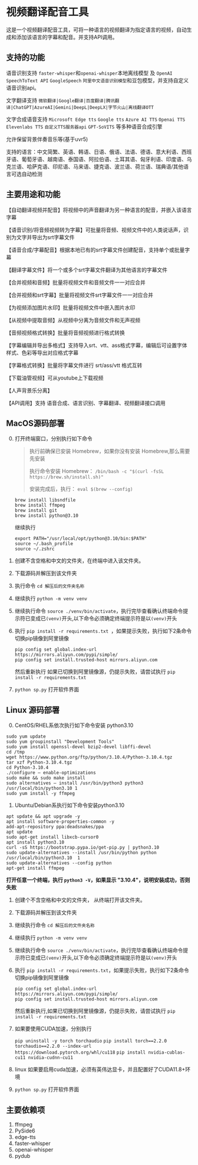 # 视频翻译配音工具

这是一个视频翻译配音工具，可将一种语言的视频翻译为指定语言的视频，自动生成和添加该语言的字幕和配音。并支持API调用。

## 支持的功能

语音识别支持 `faster-whisper`和`openai-whisper`本地离线模型 及 `OpenAI SpeechToText API`  `GoogleSpeech` `阿里中文语音识别模型`和豆包模型，并支持自定义语音识别api。

文字翻译支持 `微软翻译|Google翻译|百度翻译|腾讯翻译|ChatGPT|AzureAI|Gemini|DeepL|DeepLX|字节火山|离线翻译OTT`

文字合成语音支持 `Microsoft Edge tts` `Google tts` `Azure AI TTS` `Openai TTS` `Elevenlabs TTS` `自定义TTS服务器api` `GPT-SoVITS` 等多种语音合成引擎

允许保留背景伴奏音乐等(基于uvr5)

支持的语言：中文简繁、英语、韩语、日语、俄语、法语、德语、意大利语、西班牙语、葡萄牙语、越南语、泰国语、阿拉伯语、土耳其语、匈牙利语、印度语、乌克兰语、哈萨克语、印尼语、马来语、捷克语、波兰语、荷兰语、瑞典语/其他语言可选自动检测

## 主要用途和功能

【自动翻译视频并配音】将视频中的声音翻译为另一种语言的配音，并嵌入该语言字幕

【语音识别/将音频视频转为字幕】可批量将音频、视频文件中的人类说话声，识别为文字并导出为srt字幕文件

【语音合成/字幕配音】根据本地已有的srt字幕文件创建配音，支持单个或批量字幕

【翻译字幕文件】将一个或多个srt字幕文件翻译为其他语言的字幕文件

【合并视频和音频】批量将视频文件和音频文件一一对应合并

【合并视频和srt字幕】批量将视频文件srt字幕文件一一对应合并

【为视频添加图片水印】批量将视频文件中嵌入图片水印

【从视频中提取音频】从视频中分离为音频文件和无声视频

【音频视频格式转换】批量将音频视频进行格式转换

【字幕编辑并导出多格式】支持导入srt、vtt、ass格式字幕，编辑后可设置字体样式、色彩等导出对应格式字幕

【字幕格式转换】批量将字幕文件进行 srt/ass/vtt 格式互转

【下载油管视频】可从youtube上下载视频

【人声背景乐分离】

【API调用】支持 语音合成、语言识别、字幕翻译、视频翻译接口调用

## MacOS源码部署

0. 打开终端窗口，分别执行如下命令
	
	> 执行前确保已安装 Homebrew，如果你没有安装 Homebrew,那么需要先安装
	>
	> 执行命令安装 Homebrew：  `/bin/bash -c "$(curl -fsSL https://brew.sh/install.sh)"`
	>
	> 安装完成后，执行： `eval $(brew --config)`
	>

    ```
    brew install libsndfile
    brew install ffmpeg
    brew install git
    brew install python@3.10
    ```

    继续执行

    ```
    export PATH="/usr/local/opt/python@3.10/bin:$PATH"
    source ~/.bash_profile 
    source ~/.zshrc
    ```

1. 创建不含空格和中文的文件夹，在终端中进入该文件夹。
2. 下载源码并解压到该文件夹
3. 执行命令 `cd 解压后的文件夹名称`
4. 继续执行 `python -m venv venv`
5. 继续执行命令 `source ./venv/bin/activate`，执行完毕查看确认终端命令提示符已变成已`(venv)`开头,以下命令必须确定终端提示符是以`(venv)`开头
6. 执行 `pip install -r requirements.txt `，如果提示失败，执行如下2条命令切换pip镜像到阿里镜像

    ```
    pip config set global.index-url https://mirrors.aliyun.com/pypi/simple/
    pip config set install.trusted-host mirrors.aliyun.com
    ```

    然后重新执行
    如果已切换到阿里镜像源，仍提示失败，请尝试执行 `pip install -r requirements.txt`

7. `python sp.py` 打开软件界面

## Linux 源码部署

0. CentOS/RHEL系依次执行如下命令安装 python3.10

```
sudo yum update
sudo yum groupinstall "Development Tools"
sudo yum install openssl-devel bzip2-devel libffi-devel
cd /tmp
wget https://www.python.org/ftp/python/3.10.4/Python-3.10.4.tgz
tar xzf Python-3.10.4.tgz
cd Python-3.10.4
./configure — enable-optimizations
sudo make && sudo make install
sudo alternatives — install /usr/bin/python3 python3 /usr/local/bin/python3.10 1
sudo yum install -y ffmpeg
```

1. Ubuntu/Debian系执行如下命令安装python3.10

```
apt update && apt upgrade -y
apt install software-properties-common -y
add-apt-repository ppa:deadsnakes/ppa
apt update
sudo apt-get install libxcb-cursor0
apt install python3.10
curl -sS https://bootstrap.pypa.io/get-pip.py | python3.10
sudo update-alternatives --install /usr/bin/python python /usr/local/bin/python3.10  1
sudo update-alternatives --config python
apt-get install ffmpeg
```

**打开任意一个终端，执行 `python3 -V`，如果显示 "3.10.4"，说明安装成功，否则失败**

1. 创建个不含空格和中文的文件夹， 从终端打开该文件夹。
2. 下载源码并解压到该文件夹
3. 继续执行命令 `cd 解压后的文件夹名称`
4. 继续执行 `python -m venv venv`
5. 继续执行命令 `source ./venv/bin/activate`，执行完毕查看确认终端命令提示符已变成已`(venv)`开头,以下命令必须确定终端提示符是以`(venv)`开头
6. 执行 `pip install -r requirements.txt`，如果提示失败，执行如下2条命令切换pip镜像到阿里镜像

    ```
    pip config set global.index-url https://mirrors.aliyun.com/pypi/simple/
    pip config set install.trusted-host mirrors.aliyun.com
    ```

    然后重新执行,如果已切换到阿里镜像源，仍提示失败，请尝试执行 `pip install -r requirements.txt`

7. 如果要使用CUDA加速，分别执行

    `pip uninstall -y torch torchaudio`
    `pip install torch==2.2.0 torchaudio==2.2.0 --index-url https://download.pytorch.org/whl/cu118`
    `pip install nvidia-cublas-cu11 nvidia-cudnn-cu11`

8. linux 如果要启用cuda加速，必须有英伟达显卡，并且配置好了CUDA11.8+环境

9. `python sp.py` 打开软件界面

## 主要依赖项

1. ffmpeg
2. PySide6
3. edge-tts
4. faster-whisper
5. openai-whisper
6. pydub
